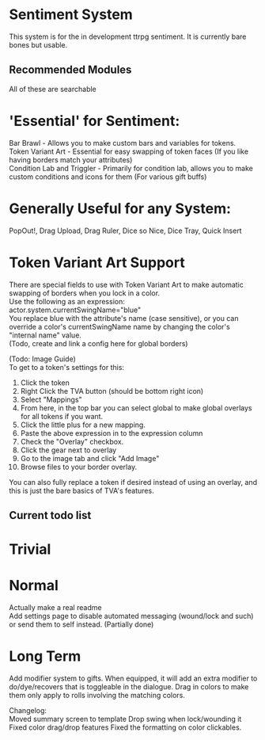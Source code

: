 # Sentiment System

This system is for the in development ttrpg sentiment. It is currently bare bones but usable.

## Recommended Modules  
All of these are searchable  
  
# 'Essential' for Sentiment:
Bar Brawl - Allows you to make custom bars and variables for tokens.  
Token Variant Art - Essential for easy swapping of token faces (If you like having borders match your attributes)  
Condition Lab and Triggler - Primarily for condition lab, allows you to make custom conditions and icons for them (For various gift buffs)  
  
# Generally Useful for any System:  
PopOut!, Drag Upload, Drag Ruler, Dice so Nice, Dice Tray, Quick Insert  
  
# Token Variant Art Support  
There are special fields to use with Token Variant Art to make automatic swapping of borders when you lock in a color.    
Use the following as an expression: actor.system.currentSwingName="blue"    
You replace blue with the attribute's name (case sensitive), or you can override a color's currentSwingName name by changing the color's "internal name" value.  
(Todo, create and link a config here for global borders)  
  
(Todo: Image Guide)  
To get to a token's settings for this:  
1) Click the token  
2) Right Click the TVA button (should be bottom right icon)  
3) Select "Mappings"  
4) From here, in the top bar you can select global to make global overlays for all tokens if you want.  
5) Click the little plus for a new mapping.  
6) Paste the above expression in to the expression column  
7) Check the "Overlay" checkbox.  
8) Click the gear next to overlay  
9) Go to the image tab and click "Add Image"  
10) Browse files to your border overlay.  
  
You can also fully replace a token if desired instead of using an overlay, and this is just the bare basics of TVA's features.

## Current todo list
# Trivial  
  
# Normal  
Actually make a real readme  
Add settings page to disable automated messaging (wound/lock and such) or send them to self instead. (Partially done)   

# Long Term    
Add modifier system to gifts. When equipped, it will add an extra modifier to do/dye/recovers that is toggleable in the dialogue. Drag in colors to make them only apply to rolls involving the matching colors.  
  
Changelog:  
Moved summary screen to template
Drop swing when lock/wounding it
Fixed color drag/drop features
Fixed the formatting on color clickables.